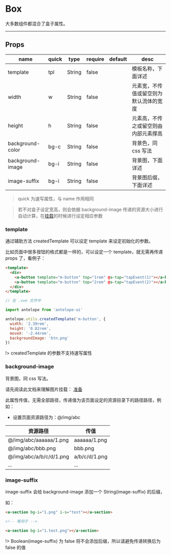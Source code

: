 # Box

大多数组件都混合了盒子属性。

---

## Props

| name             | quick | type   | require | default | desc                                   |
| ---------------- | ----- | ------ | ------- | ------- | -------------------------------------- |
| template         | tpl   | String | false   |         | 模板名称，下面详述                     |
| width            | w     | String | false   |         | 元素宽，不传值或留空则为默认流体的宽度 |
| height           | h     | String | false   |         | 元素高，不传之或留空则由内部元素撑高   |
| background-color | bg-c  | String | false   |         | 背景色，同 css 写法                    |
| background-image | bg-i  | String | false   |         | 背景图，下面详述                       |
| image-suffix     | bg-i  | String | false   |         | 背景图后缀，下面详述                   |

> quick 为速写属性，与 name 作用相同

> 若不对盒子设定宽高，则会依据 background-image 传递的资源大小进行自动计算，在[挂载](/docs/guide/Install?id=挂载参数)的时候进行设定相应参数

### template

通过辅助方法 createdTemplate 可以设定 template 来设定初始化的参数。

比如页面中很多按钮的格式都是一样的，可以设定一个 template，就无需再传递 props 了，看例子：

```html
<template>
  <div>
    <a-button template="m-button" top="1rem" @a-tap="tapEvent(1)"></a-button>
    <a-button template="m-button" top="2rem" @a-tap="tapEvent(2)"></a-button>
  </div>
</template>
```

```js
// 在 .vue 文件中

import antelope from 'antelope-ui'

antelope.utils.createdTemplate('m-button', {
  width: '2.39rem',
  height: '0.82rem',
  moveX: '-2.44rem',
  backgroundImage: 'btn.png'
})
```

!> createdTemplate 的参数不支持速写属性

### background-image

背景图，同 css 写法。

请先阅读此文档来理解图片挂载： [准备](docs/require/beforeReady.md)

此属性传值，无需全部路径，传递值为该页面设定的资源目录下的路径路径，例如：

- 设置页面资源路径为：@/img/abc

| 资源路径                | 传值          |
| ----------------------- | ------------- |
| @/img/abc/aaaaaa/1.png  | aaaaaa/1.png  |
| @/img/abc/bbb.png       | bbb.png       |
| @/img/abc/a/b/c/d/1.png | a/b/c/d/1.png |
| ...                     | ...           |

### image-suffix

image-suffix 会给 background-image 添加一个 String(image-suffix) 的后缀，

如：

```html
<a-section bg-i="1.png" i-s="test"></a-section>

<!-- 等同于 -->

<a-section bg-i="1.test.png"></a-section>
```

!> Boolean(image-suffix) 为 false 将不会添加后缀，所以请避免传递转换后为 false 的值
